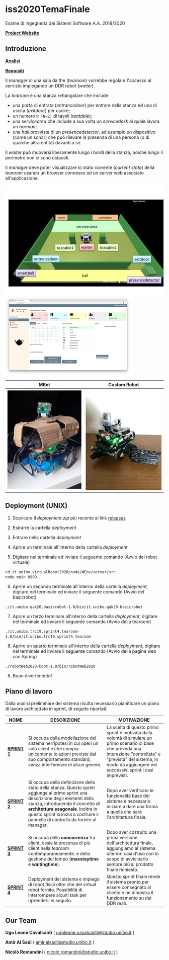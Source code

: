 # iss2020TemaFinale
Esame di Ingegneria dei Sistemi Software A.A. 2019/2020

[**Project Website**](https://ugoleone.github.io/iss2020TemaFinale/)

## Introduzione

[**Analisi**](https://ugoleone.github.io/iss2020TemaFinale/Analisi/analisi.html)

[**Requisiti**](https://ugoleone.github.io/iss2020TemaFinale/Requisiti/Requisiti.html)



Il *manager* di una sala da the (*tearoom*) vorrebbe regolare l'accesso al servizio impiegando un DDR robot (*waiter*).

La *tearoom* è una stanza rettangolare che include:

- una porta di entrata (*entrancedoor*) per entrare nella stanza ed una di uscita (*exitdoor*) per uscire;
- un numero `N (N=2)` di tavoli (*teatable*);
- una *servicearea* che include a sua volta un *servicedesk* al quale lavora un *barman*;
- una *hall* provvista di un *presencedetector*, ad esempio un dispositivo (come un sonar) che può rilevare la presenza di una persona (o di qualche altra entità) davanti a se.

Il *waiter* può muoversi liberamente lungo i bordi della stanza, poichè lungo il perimetro non ci sono ostacoli.

Il *manager* deve poter visualizzare lo stato corrente (*current state*) della *tearoom* usando un browser connesso ad un server web associato all'applicazione.

<img src="docs/Analisi/img/tearoom20.png" alt="tearoom20" style="zoom:50%;" />

<img src="docs/HTMLResources/img/guiScreen.png" alt="WEB_GUI" style="zoom: 39%;" />



|                             MBot                             |                         Custom Robot                         |
| :----------------------------------------------------------: | :----------------------------------------------------------: |
| <img src="docs/Sprint4/img/mbot1.png" alt="mbot" style="zoom: 45%;" /> | <img src="docs/Sprint4/img/ubot2.jpeg" alt="ubot" style="zoom: 45%;" /> |


## Deployment (UNIX)

1) Scaricare il *deployment.zip* più recente al link <a href="https://github.com/ugoleone/iss2020TemaFinale/releases">releases</a>

2) Estrarre la cartella *deployment*

3) Entrare nella cartella *deployment*

4) Aprire un terminale all'interno della cartella *deployment*

5) Digitare nel terminale ed inviare il seguente comando (Avvio del robot virtuale) 
```shell
cd it.unibo.virtualRobot2020/node/WEnv/server/src
node main 8999
``` 
6) Aprire un secondo terminale all'interno della cartella *deployment*, digitare nel terminale ed inviare il seguente comando (Avvio del basicrobot) 
```shell
./it.unibo.qak20.basicrobot-1.0/bin/it.unibo.qak20.basicrobot
```

7) Aprire un terzo terminale all'interno della cartella *deployment*, digitare nel terminale ed inviare il seguente comando (Avvio della tearoom) 
```shell
./it.unibo.trc19.sprint4.tearoom-1.0/bin/it.unibo.trc19.sprint4.tearoom
```

8) Aprire un quarto terminale all'interno della cartella *deployment*, digitare nel terminale ed inviare il seguente comando (Avvio della pagina web con Spring)  
```shell
./robotWeb2020-boot-1.0/bin/robotWeb2020
```

8) Buon divertimento!

## Piano di lavoro

Dalla analisi preliminare del sistema risulta necessario pianificare un piano di lavoro architettato in sprint, di seguito riportati.

| NOME                                                         | DESCRIZIONE                                                  | MOTIVAZIONE                                                  |
| ------------------------------------------------------------ | ------------------------------------------------------------ | ------------------------------------------------------------ |
| [**SPRINT 1**](https://ugoleone.github.io/iss2020TemaFinale/Sprint1/sprint1.html) | Si occupa della modellazione del sistema nell'ipotesi in cui operi un solo client e che compia unicamente le azioni previste dal suo comportamento standard, senza interferenze di alcun genere. | La scelta di questo primo sprint è motivata dalla volontà di simulare un primo scenario di base che preveda una interazione "controllata" e "prevista" del sistema, in modo da aggiungere nei successivi sprint i casi imprevisti. |
| [**SPRINT 2**](https://ugoleone.github.io/iss2020TemaFinale/Sprint2/sprint2.html) | Si occupa della definizione dello stato della stanza.  Questo sprint aggiunge al primo sprint una descrizione degli elementi della stanza, introducendo il concetto di **architettura esagonale**.  Inoltre in questo sprint si inizia a costruire il pannello di controllo da fornire al manager. | Dopo aver verificato le funzionalità base del sistema è necessario iniziare a dare una forma a quella che sarà l'architettura finale. |
| [**SPRINT 3**](https://ugoleone.github.io/iss2020TemaFinale/Sprint3/sprint3.html) | Si occupa della **concorrenza** fra client, ossia la presenza di più client nella *tearoom* contemporaneamente. e della gestione del tempo (**maxstaytime** e **waitingtime**). | Dopo aver costruito una prima versione dell'architettura finale, aggiungiamo al sistema ulteriori casi d'uso con lo scopo di avvicinarlo sempre più al prodotto finale richiesto. |
| [**SPRINT 4**](https://ugoleone.github.io/iss2020TemaFinale/Sprint4/sprint4.html) | Deployment del sistema e impiego di robot fisici oltre che del virtual robot fornito. Possibilità di interrompere alcuni task per riprenderli in seguito. | Questo sprint finale rende il sistema pronto per essere consegnato al cliente e ne dimostra il funzionamento su dei DDR reali. |




## Our Team

**Ugo Leone Cavalcanti** ( [ugoleone.cavalcanti@studio.unibo.it](MAILTO:ugoleone.cavalcanti@studio.unibo.it) )

**Amir Al Sadi** ( [amir.alsadi@studio.unibo.it](MAILTO:amir.alsadi@studio.unibo.it) )

**Nicolò Romandini** ( [nicolo.romandini@studio.unibo.it](MAILTO:nicolo.romandini@studio.unibo.it) )
